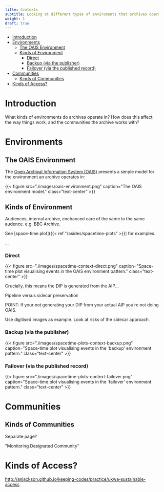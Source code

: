 ```yaml
---
title: Contexts
subtitle: Looking at different types of enviroments that archives operate in.
weight: 1
draft: true
---
```

- [Introduction](#introduction)
- [Environments](#environments)
  - [The OAIS Environment](#the-oais-environment)
  - [Kinds of Environment](#kinds-of-environment)
    - [Direct](#direct)
    - [Backup (via the publisher)](#backup-via-the-publisher)
    - [Failover (via the published record)](#failover-via-the-published-record)
- [Communities](#communities)
  - [Kinds of Communities](#kinds-of-communities)
- [Kinds of Access?](#kinds-of-access)

# Introduction

What kinds of environments do archives operate in? How does this affect the way things work, and the communities the archive works with?

# Environments
 
 
## The OAIS Environment

The [Open Archival Information System (OAIS)][1] presents a simple model for the environment an archive operates in:

{{< figure src="./images/oais-environment.png" caption="The OAIS environment model." class="text-center" >}}



## Kinds of Environment

Audiences, internal archive, enchanced care of the same to the same audence. e.g. BBC Archive.


See [space-time plot]({{< ref "/asides/spacetime-plots" >}}) for examples.

...





### Direct 

{{< figure src="./images/spacetime-context-direct.png" caption="Space-time plot visualising events in the OAIS environment pattern." class="text-center" >}}

Crucially, this means the DIP is generated from the AIP...

Pipeline versus sidecar preservation

POINT: If your not generating your DIP from your actual AIP you’re not doing OAIS.

Use digitised images as example. Look at risks of the sidecar approach. 



### Backup (via the publisher)

{{< figure src="./images/spacetime-plots-context-backup.png" caption="Space-time plot visualising events in the 'backup' environment pattern." class="text-center" >}}

### Failover (via the published record)

{{< figure src="./images/spacetime-plots-context-failover.png" caption="Space-time plot visualising events in the 'failover' environment pattern." class="text-center" >}}

# Communities

## Kinds of Communities

Separate page?

"Monitoring Designated Community"


# Kinds of Access?

http://anjackson.github.io/keeping-codes/practice/ukwa-sustainable-access

[1]: (https://public.ccsds.org/pubs/650x0m2.pdf) 


